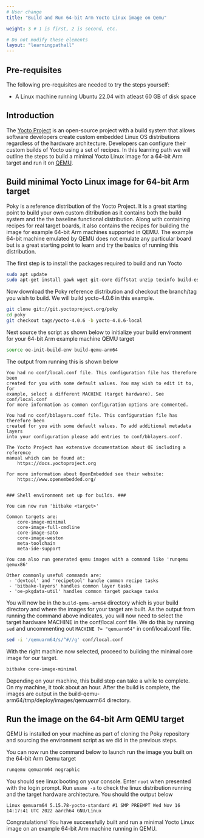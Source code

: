 ```yaml
---
# User change
title: "Build and Run 64-bit Arm Yocto Linux image on Qemu" 

weight: 3 # 1 is first, 2 is second, etc.

# Do not modify these elements
layout: "learningpathall"
---
```


## Pre-requisites

The following pre-requisites are needed to try the steps yourself:

- A Linux machine running Ubuntu 22.04 with atleast 60 GB of disk space

## Introduction

The [Yocto Project](https://www.yoctoproject.org/) is an open-source project with a build system that allows software developers create custom embedded Linux OS distributions regardless of the hardware architecture. 
Developers can configure their custom builds of Yocto using a set of recipes. In this learning path we will outline the steps to build a minimal Yocto Linux image for a 64-bit Arm target and run it on [QEMU](https://www.qemu.org/). 

## Build minimal Yocto Linux image for 64-bit Arm target

Poky is a reference distribution of the Yocto Project. It is a great starting point to build your own custom ditribution as it contains both the build system and the the baseline functional distribution. Along with containing recipes for real target boards, it also contains the recipes for building the image for example 64-bit Arm machines supported in QEMU. The example 64-bit machine emulated by QEMU does not emulate any particular board but is a great starting point to learn and try the basics of running this distribution.

The first step is to install the packages required to build and run Yocto

```bash
sudo apt update
sudo apt-get install gawk wget git-core diffstat unzip texinfo build-essential chrpath socat cpio python3 python3-pip python3-pexpect xz-utils debianutils iputils-ping python3-git python3-jinja2 libegl1-mesa libsdl1.2-dev pylint xterm python3-subunit mesa-common-dev lz4
```
Now download the Poky reference distribution and checkout the branch/tag you wish to build. We will build yocto-4.0.6 in this example.

```bash
git clone git://git.yoctoproject.org/poky
cd poky
git checkout tags/yocto-4.0.6 -b yocto-4.0.6-local
```
Next source the script as shown below to initialize your build environment for your 64-bit Arm example machine QEMU target

```bash
source oe-init-build-env build-qemu-arm64
```
The output from running this is shown below

```console
You had no conf/local.conf file. This configuration file has therefore been
created for you with some default values. You may wish to edit it to, for
example, select a different MACHINE (target hardware). See conf/local.conf
for more information as common configuration options are commented.

You had no conf/bblayers.conf file. This configuration file has therefore been
created for you with some default values. To add additional metadata layers
into your configuration please add entries to conf/bblayers.conf.

The Yocto Project has extensive documentation about OE including a reference
manual which can be found at:
    https://docs.yoctoproject.org

For more information about OpenEmbedded see their website:
    https://www.openembedded.org/


### Shell environment set up for builds. ###

You can now run 'bitbake <target>'

Common targets are:
    core-image-minimal
    core-image-full-cmdline
    core-image-sato
    core-image-weston
    meta-toolchain
    meta-ide-support

You can also run generated qemu images with a command like 'runqemu qemux86'

Other commonly useful commands are:
 - 'devtool' and 'recipetool' handle common recipe tasks
 - 'bitbake-layers' handles common layer tasks
 - 'oe-pkgdata-util' handles common target package tasks
```

You will now be in the `build-qemu-arm64` directory which is your build directory and where the images for your target are built. As the output from running the command above indicates, you will now need to select the target hardware MACHINE in the conf/local.conf file. We do this by running `sed` and uncommenting out `MACHINE ?= "qemuarm64"` in conf/local.conf file.

```bash
sed -i '/qemuarm64/s/^#//g' conf/local.conf
```
With the right machine now selected, proceed to building the minimal core image for our target.

```bash
bitbake core-image-minimal
```
Depending on your machine, this build step can take a while to complete. On my machine, it took about an hour.
After the build is complete, the images are output in the build-qemu-arm64/tmp/deploy/images/qemuarm64 directory.

## Run the image on the 64-bit Arm QEMU target

QEMU is installed on your machine as part of cloning the Poky repository and sourcing the environment script as we did in the previous steps. 

You can now run the command below to launch run the image you built on the 64-bit Arm Qemu target

```bash
runqemu qemuarm64 nographic
```

You should see linux booting on your console. Enter `root` when presented with the login prompt.
Run `uname -a` to check the linux distribution running and the target hardware architecture.
You should the output below

```console
Linux qemuarm64 5.15.78-yocto-standard #1 SMP PREEMPT Wed Nov 16 14:17:41 UTC 2022 aarch64 GNU/Linux
```

Congratulations! You have successfully built and run a minimal Yocto Linux image on an example 64-bit Arm machine running in QEMU.







